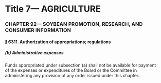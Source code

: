 
# Title 7— AGRICULTURE
### CHAPTER 92— SOYBEAN PROMOTION, RESEARCH, AND CONSUMER INFORMATION
#### § 6311. Authorization of appropriations; regulations
##### (b) Administrative expenses

Funds appropriated under subsection (a) shall not be available for payment of the expenses or expenditures of the Board or the Committee in administering any provision of any order issued under this chapter.
